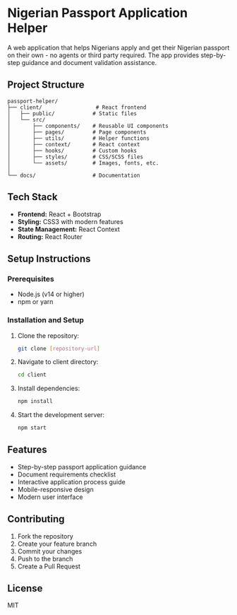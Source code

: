 # Nigerian Passport Application Helper

A web application that helps Nigerians apply and get their Nigerian passport on their own - no agents or third party required. The app provides step-by-step guidance and document validation assistance.

## Project Structure

```
passport-helper/
├── client/                 # React frontend
│   ├── public/            # Static files
│   └── src/
│       ├── components/    # Reusable UI components
│       ├── pages/         # Page components
│       ├── utils/         # Helper functions
│       ├── context/       # React context
│       ├── hooks/         # Custom hooks
│       ├── styles/        # CSS/SCSS files
│       └── assets/        # Images, fonts, etc.
│
└── docs/                  # Documentation
```

## Tech Stack

- **Frontend:** React + Bootstrap
- **Styling:** CSS3 with modern features
- **State Management:** React Context
- **Routing:** React Router

## Setup Instructions

### Prerequisites

- Node.js (v14 or higher)
- npm or yarn

### Installation and Setup

1. Clone the repository:
   ```bash
   git clone [repository-url]
   ```

2. Navigate to client directory:
   ```bash
   cd client
   ```

3. Install dependencies:
   ```bash
   npm install
   ```

4. Start the development server:
   ```bash
   npm start
   ```

## Features

- Step-by-step passport application guidance
- Document requirements checklist
- Interactive application process guide
- Mobile-responsive design
- Modern user interface

## Contributing

1. Fork the repository
2. Create your feature branch
3. Commit your changes
4. Push to the branch
5. Create a Pull Request

## License

MIT 
